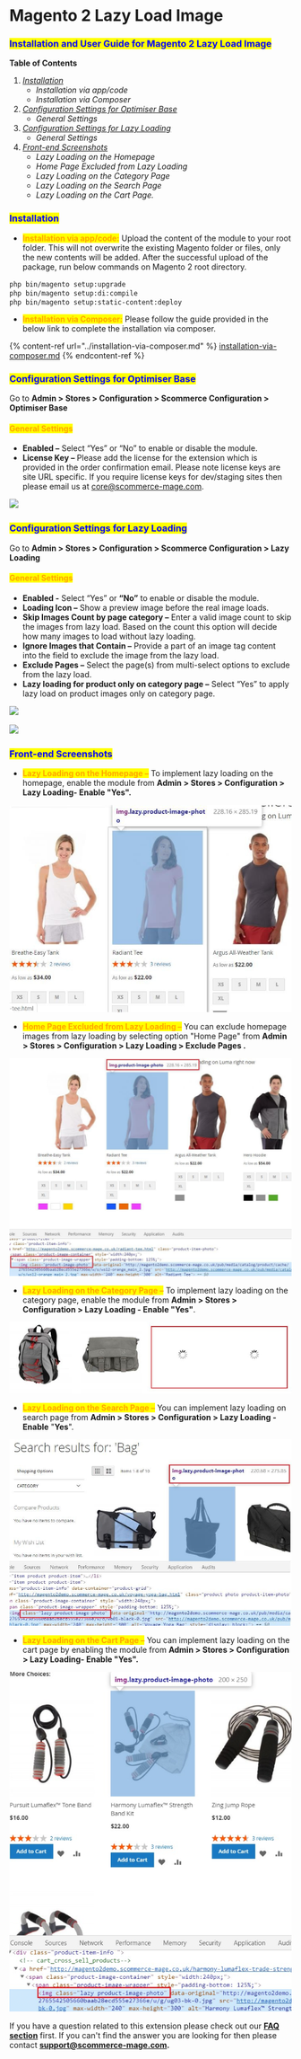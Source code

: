 # Magento 2 Lazy Load Image

### <mark style="color:blue;">Installation and User Guide for Magento 2 Lazy Load Image</mark>&#x20;

**Table of Contents**

1. [_Installation_ ](magento-2-lazy-load-image.md#\_toc\_250005)
   * _Installation via app/code_
   * _Installation via Composer_
2. [_Configuration Settings for Optimiser Base_ ](magento-2-lazy-load-image.md#\_toc\_250004)
   * _General Settings_&#x20;
3. [_Configuration Settings for Lazy Loading_ ](magento-2-lazy-load-image.md#\_toc\_250002)
   * _General Settings_&#x20;
4. [_Front-end Screenshots_ ](magento-2-lazy-load-image.md#\_toc\_250000)
   * _Lazy Loading on the Homepage_&#x20;
   * _Home Page Excluded from Lazy Loading_&#x20;
   * _Lazy Loading on the Category Page_&#x20;
   * _Lazy Loading on the Search Page_&#x20;
   * _Lazy Loading on the Cart Page._&#x20;

### <mark style="color:blue;">Installation</mark> <a href="#_toc_250005" id="_toc_250005"></a>

* <mark style="color:orange;">**Installation via app/code:**</mark> Upload the content of the module to your root folder. This will not overwrite the existing Magento folder or files, only the new contents will be added. After the successful upload of the package, run below commands on Magento 2 root directory.

```
php bin/magento setup:upgrade
php bin/magento setup:di:compile
php bin/magento setup:static-content:deploy
```

* <mark style="color:orange;">**Installation via Composer:**</mark> Please follow the guide provided in the below link to complete the installation via composer.

{% content-ref url="../installation-via-composer.md" %}
[installation-via-composer.md](../installation-via-composer.md)
{% endcontent-ref %}

### <mark style="color:blue;">Configuration Settings for Optimiser Base</mark> <a href="#_toc_250004" id="_toc_250004"></a>

Go to **Admin > Stores > Configuration > Scommerce Configuration > Optimiser Base**

#### <mark style="color:orange;">General Settings</mark> <a href="#_toc_250003" id="_toc_250003"></a>

* **Enabled –** Select “Yes” or “No” to enable or disable the module.
* **License Key –** Please add the license for the extension which is provided in the order confirmation email. Please note license keys are site URL specific. If you require license keys for dev/staging sites then please email us at [core@scommerce-mage.com](mailto:core@scommerce-mage.com).

![](../../.gitbook/assets/config\_speed.png)

### <mark style="color:blue;">Configuration Settings for Lazy Loading</mark> <a href="#_toc_250002" id="_toc_250002"></a>

Go to **Admin > Stores > Configuration > Scommerce Configuration > Lazy Loading**

#### <mark style="color:orange;">General Settings</mark> <a href="#_toc_250001" id="_toc_250001"></a>

* **Enabled -** Select “Yes” or **“**No**”** to enable or disable the module.
* **Loading Icon –** Show a preview image before the real image loads.
* **Skip Images Count by page category –** Enter a valid image count to skip the images from lazy load. Based on the count this option will decide how many images to load without lazy loading.
* **Ignore Images that Contain –** Provide a part of an image tag content into the field to exclude the image from the lazy load.
* **Exclude Pages –** Select the page(s) from multi-select options to exclude from the lazy load.
* **Lazy loading for product only on category page –** Select “Yes” to apply lazy load on product images only on category page.

![](../../.gitbook/assets/gen\_lazy1.png)

![](../../.gitbook/assets/gen\_lazy2.png)



### <mark style="color:blue;">Front-end Screenshots</mark> <a href="#_toc_250000" id="_toc_250000"></a>

* <mark style="color:orange;">**Lazy Loading on the Homepage –**</mark> To implement lazy loading on the homepage, enable the module from **Admin > Stores > Configuration > Lazy Loading- Enable "Yes".**

![](<../../.gitbook/assets/9 (14)>)

* <mark style="color:orange;">**Home Page Excluded from Lazy Loading –**</mark> You can exclude homepage images from lazy loading by selecting option "Home Page" from **Admin > Stores > Configuration > Lazy Loading > Exclude Pages .**

![](<../../.gitbook/assets/10 (25)>)

* <mark style="color:orange;">**Lazy Loading on the Category Page –**</mark> To implement lazy loading on the category page, enable the module from **Admin > Stores > Configuration > Lazy Loading - Enable "Yes"**.

![](<../../.gitbook/assets/11 (28)>)

* <mark style="color:orange;">**Lazy Loading on the Search Page –**</mark> You can implement lazy loading on search page from **Admin > Stores > Configuration > Lazy Loading - Enable** "**Yes**".

![](<../../.gitbook/assets/12 (11)>)

* <mark style="color:orange;">**Lazy Loading on the Cart Page –**</mark> You can implement lazy loading on the cart page by enabling the module from **Admin > Stores > Configuration > Lazy Loading- Enable "Yes".**

![](<../../.gitbook/assets/13 (9)>)

If you have a question related to this extension please check out our [**FAQ section**](https://www.scommerce-mage.com/magento-2-lazy-load-image-extension.html#faq) first. If you can't find the answer you are looking for then please contact [**support@scommerce-mage.com**](mailto:core@scommerce-mage.com)**.**
